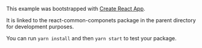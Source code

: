 This example was bootstrapped with [Create React App](https://github.com/facebook/create-react-app).

It is linked to the react-common-componets package in the parent directory for development purposes.

You can run `yarn install` and then `yarn start` to test your package.
